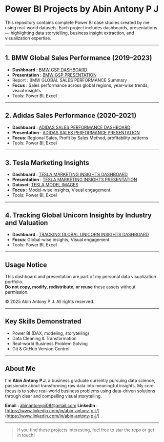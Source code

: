 # Power BI Projects by Abin Antony P J

This repository contains complete Power BI case studies created by me using real-world datasets. Each project includes dashboards, presentations — highlighting data storytelling, business insight extraction, and visualization expertise.

---

## 1. BMW Global Sales Performance (2019–2023)

- **Dashboard** : [BMW GSP DASHBOARD](./BMW%20GLOBAL%20SALES%20PERFORMANCE%20DASHBOARD.pbix) 
- **Presentation** : [BMW GSP PRESENTATION](./BMW%20GSP%20(2019-2023).pptx)
- Report : BMW GLOBAL SALES PERFORMANCE Summary
- **Focus** : Sales performance across global regions, year-wise trends, visual insights
- Tools: Power BI, Excel

---

## 2. Adidas Sales Performance (2020-2021)

- **Dashboard** : [ADIDAS SALES PERFORMANCE DASHBOARD](./ADIDAS%20POWER%20BI%20PROJECT.pbix) 
- **Presentation** : [ADIDAS SALES PERFORMANCE PRESENTATION](./ADIDAS%20power%20bi-project.pptx)
- **Focus**: Regional Sales, Profit by Sales Method, profitability patterns
- Tools: Power BI, Excel

---

## 3. Tesla Marketing Insights

- **Dashboard** : [TESLA MARKETING INSIGHTS DASHBOARD](./TESLA%20MARKETING%20INSGHTS.pbix)
- **Presentation** : [TESLA MARKETING INSIGHTS PRESENTATION](./TESLA%20PPT.pptx)
- **Dataset**: [TESLA MODEL IMAGES](./TESLA%20%20CAR%20model%20images.csv)
- **Focus** : Model-wise insights, Visual engagement
- Tools: Power BI, Excel

---

## 4. Tracking Global Unicorn Insights by Industry and Valuation

- **Dashboard** : [TRACKING GLOBAL UNICORN INSIGHTS DASHBOARD](./Tracking%20Global%20Unicorns%20-%20Insights%20by%20Industry%20and%20Valuation.pbix)
- **Focus**: Global-wise insights, Visual engagement
- Tools: Power BI, Excel

---

## Usage Notice

This dashboard and presentation are part of my personal data visualization portfolio.  
**Do not copy, modify, redistribute, or reuse** these assets without permission.

© 2025 Abin Antony P J. All rights reserved.

---

## Key Skills Demonstrated

- Power BI (DAX, modeling, storytelling)
- Data Cleaning & Transformation
- Real-world Business Problem Solving
- Git & GitHub Version Control

---

## About Me

I'm **Abin Antony P J**, a business graduate currently pursuing data science, passionate about transforming raw data into meaningful insights. My core focus is to solve real-world business problems using data-driven solutions through clear and compelling visual storytelling.

**Email** : [abinantonypj08@gmail.com](abinantonypj08@gmail.com)
**LinkedIn** : [https://www.linkedin.com/in/abin-antony-p-j/](https://www.linkedin.com/in/abin-antony-p-j/)

---

> If you find these projects interesting, feel free to star the repo or get in touch!
